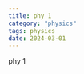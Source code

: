 ```yaml
---
title: phy 1
category: "physics"
tags: physics
date: 2024-03-01
---
```

<div data-lang="en">
phy 1
</div>

<div data-lang="zh-TW" style="display: none;">
物理1！！
</div>

